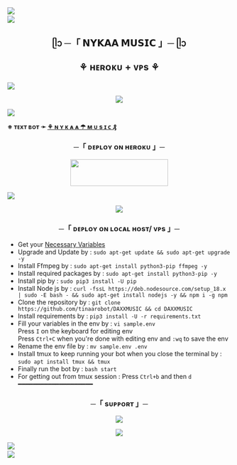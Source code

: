 <img src="https://user-images.githubusercontent.com/73097560/115834477-dbab4500-a447-11eb-908a-139a6edaec5c.gif"> 
<img src="https://camo.githubusercontent.com/82291b0fe831bfc6781e07fc5090cbd0a8b912bb8b8d4fec0696c881834f81ac/68747470733a2f2f70726f626f742e6d656469612f394575424971676170492e676966" width="800" height="3">
<img src="https://user-images.githubusercontent.com/73097560/115834477-dbab4500-a447-11eb-908a-139a6edaec5c.gif">


<h2 align="center">
    ᥫᩣ ─「 𝗡𝗬𝗞𝗔𝗔 𝗠𝗨𝗦𝗜𝗖 」─ ᥫᩣ

 ⚘ ʜᴇʀᴏᴋᴜ + ᴠᴘs ⚘
</h2>
<img src="https://readme-typing-svg.herokuapp.com?color=FF0786&width=420&lines=Ⰶ+ʜᴇʏ+ᴄᴜᴛɪᴇ+ᴅᴇᴘʟᴏʏ+ʙᴏᴛ+ᴏɴ+ʜᴇʀᴏᴋᴜ+Ⰶ;Ⰶ+ɪғ+ʏᴏᴜ+ᴅᴏɴ'ᴛ+ʜᴀᴠᴇ+ʜᴇʀᴏᴋᴜ+ᴀᴄᴄᴏᴜɴᴛ+Ⰶ;Ⰶ+ᴛʜᴇɴ+ᴅᴇᴘʟᴏʏ+ᴀʟsᴏ+ᴏɴ+ᴠᴘs+sᴇʀᴠᴇʀ+Ⰶ;Ⰶ+ᴘᴏᴡᴇʀᴇᴅ+ʙʏ+ʀᴏʏ+ᴇᴅɪᴛx+Ⰶ">
<p align="center">
  <img src="https://telegra.ph/file/982b01ba53c3d69b0d0ce.jpg">
</p>

<img src="https://readme-typing-svg.herokuapp.com?color=FFFF00&width=420&lines=⚠️+𝗙𝗢𝗥𝗞+𝗧𝗛𝗜𝗦+𝗥𝗘𝗣𝗢+𝗙𝗥𝗜𝗦𝗧𝗟𝗬+⚠️">

</h2>

**※ ᴛᴇxᴛ ʙᴏᴛ ➛ [‌⚘ ɴ ʏ ᴋ ᴀ ᴀ ☂ ᴍ ᴜ s ɪ ᴄ ₰](https://t.me/Nykaaxbot)**



<h3 align="center">
    ─「 ᴅᴇᴩʟᴏʏ ᴏɴ ʜᴇʀᴏᴋᴜ 」─
</h3>

<p align="center"><a href="https://dashboard.heroku.com/new?template=https://github.com/tinaarobot/DAXXMUSIC"> <img src="https://img.shields.io/badge/Deploy%20On%20Heroku-white?style=for-the-badge&logo=heroku" width="220" height="60"/></a></p>


<img src="https://readme-typing-svg.herokuapp.com?color=BB0001&width=420&lines=⚠️+𝗜𝗙+𝗔𝗡𝗬+𝗘𝗥𝗥𝗢𝗥+𝗧𝗛𝗘𝗡+𝗦𝗘𝗡𝗗+𝗘𝗥𝗥𝗢𝗥+𝗜𝗡+𝗥𝗢𝗬+𝗘𝗗𝗜𝗧𝗫+...">
<p align="center">
<a href="https://telegram.me/THE_Friendz"><img src="https://img.shields.io/badge/-๛DM TO RoY EdiTX%20☆-blue.svg?style=for-the-badge&logo=Telegram"></a>
</p>
<h3 align="center">
    ─「 ᴅᴇᴩʟᴏʏ ᴏɴ ʟᴏᴄᴀʟ ʜᴏsᴛ/ ᴠᴘs 」─
</h3>

- Get your [Necessary Variables](https://github.com/tinaarobot/DAXXMUSIC/blob/master/sample.env)
- Upgrade and Update by :
`sudo apt-get update && sudo apt-get upgrade -y`
- Install Ffmpeg by :
`sudo apt-get install python3-pip ffmpeg -y`
- Install required packages by :
`sudo apt-get install python3-pip -y`
- Install pip by :
`sudo pip3 install -U pip`
- Install Node js by :
`curl -fssL https://deb.nodesource.com/setup_18.x | sudo -E bash - && sudo apt-get install nodejs -y && npm i -g npm`
- Clone the repository by :
`git clone https://github.com/tinaarobot/DAXXMUSIC && cd DAXXMUSIC`
- Install requirements by :
`pip3 install -U -r requirements.txt`
- Fill your variables in the env by :
`vi sample.env`<br>
Press `I` on the keyboard for editing env<br>
Press `Ctrl+C` when you're done with editing env and `:wq` to save the env<br>
- Rename the env file by :
`mv sample.env .env`
- Install tmux to keep running your bot when you close the terminal by :
`sudo apt install tmux && tmux`
- Finally run the bot by :
`bash start`
- For getting out from tmux session : Press `Ctrl+b` and then `d`<br>
━━━━━━━━━━━━━━━━━━━━

<h3 align="center">
    ─「 sᴜᴩᴩᴏʀᴛ 」─
</h3>

<p align="center">
<a href="https://telegram.me/the_friendz"><img src="https://img.shields.io/badge/-THE%20FRIENDZ-orange.svg?style=for-the-badge&logo=Telegram"></a>
</p>

<p align="center">
<a href="https://telegram.me/Roy_editx"><img src="https://img.shields.io/badge/-ROY%20EDITX-green.svg?style=for-the-badge&logo=Telegram"></a>
</p>

<img src="https://user-images.githubusercontent.com/73097560/115834477-dbab4500-a447-11eb-908a-139a6edaec5c.gif"> 
<img src="https://camo.githubusercontent.com/82291b0fe831bfc6781e07fc5090cbd0a8b912bb8b8d4fec0696c881834f81ac/68747470733a2f2f70726f626f742e6d656469612f394575424971676170492e676966" width="800" height="3">
<img src="https://user-images.githubusercontent.com/73097560/115834477-dbab4500-a447-11eb-908a-139a6edaec5c.gif">
